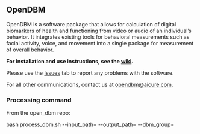 ## OpenDBM 

OpenDBM is a software package that allows for calculation of digital 
biomarkers of health and functioning from video or audio of an individual’s 
behavior. It integrates existing tools for behavioral measurements such as
facial activity, voice, and movement into a single package for measurement 
of overall behavior.

**For installation and use instructions, see the [wiki](https://github.com/AiCure/open_dbm/wiki).**

Please use the [Issues](https://github.com/AiCure/open_dbm/issues) tab to report any problems with the software.

For all other communications, contact us at opendbm@aicure.com.

### Processing command

From the open_dbm repo:

bash process_dbm.sh --input_path= --output_path= --dbm_group=
